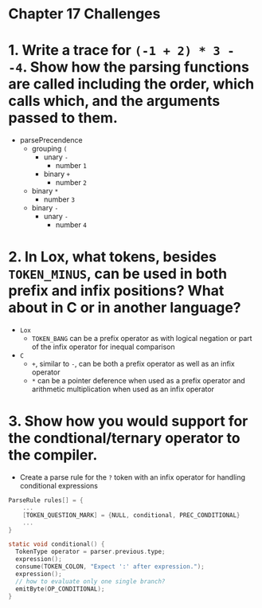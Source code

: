Chapter 17 Challenges
=====================

# 1. Write a trace for `(-1 + 2) * 3 - -4`. Show how the parsing functions are called including the order, which calls which, and the arguments passed to them.

* parsePrecendence
  * grouping `(`
    * unary `-`
      * number `1`
    * binary `+`
      * number `2`
  * binary `*`
    * number `3`
  * binary `-`
    * unary `-`
      * number `4`

# 2. In Lox, what tokens, besides `TOKEN_MINUS`, can be used in both prefix and infix positions? What about in C or in another language?

* `Lox`
  * `TOKEN_BANG` can be a prefix operator as with logical negation or part of the infix operator for inequal comparison
* `C`
  * `+`, similar to `-`, can be both a prefix operator as well as an infix operator
  * `*` can be a pointer deference when used as a prefix operator and arithmetic multiplication when used as an infix operator

# 3. Show how you would support for the condtional/ternary operator to the compiler.

* Create a parse rule for the `?` token with an infix operator for handling conditional expressions

```c
ParseRule rules[] = {
    ...
    [TOKEN_QUESTION_MARK] = {NULL, conditional, PREC_CONDITIONAL}
    ...
}

static void conditional() {
  TokenType operator = parser.previous.type;
  expression();
  consume(TOKEN_COLON, "Expect ':' after expression.");
  expression();
  // how to evaluate only one single branch?
  emitByte(OP_CONDITIONAL);
}
```
